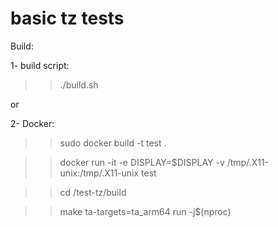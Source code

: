 # basic tz tests
Build:

1- build script:

>> ./build.sh 

or

2- Docker:   

>> sudo docker build -t test .  

>> docker run -it -e DISPLAY=$DISPLAY -v /tmp/.X11-unix:/tmp/.X11-unix test  

>> cd /test-tz/build  

>> make ta-targets=ta_arm64 run -j$(nproc)

